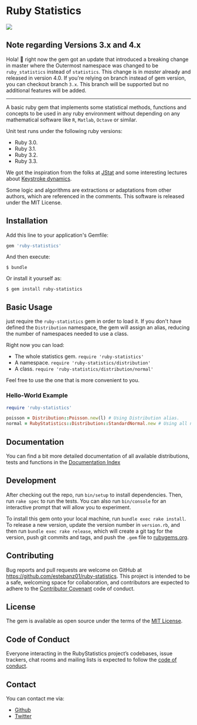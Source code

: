 # Ruby Statistics
![](https://github.com/estebanz01/ruby-statistics/actions/workflows/ruby.yml/badge.svg)

## Note regarding Versions 3.x and 4.x
Hola! :wave: right now the gem got an update that introduced a breaking change in master where the Outermost namespace was changed to be `ruby_statistics` instead of `statistics`. This change is in _master_ already and released in version 4.0. If you're relying on branch instead of gem version, you can checkout branch `3.x`. This branch will be supported but no additional features will be added.

---

A basic ruby gem that implements some statistical methods, functions and concepts to be used in any ruby environment without depending on any mathematical software like `R`, `Matlab`, `Octave` or similar.

Unit test runs under the following ruby versions:
* Ruby 3.0.
* Ruby 3.1.
* Ruby 3.2.
* Ruby 3.3.

We got the inspiration from the folks at [JStat](https://github.com/jstat/jstat) and some interesting lectures about [Keystroke dynamics](http://www.biometric-solutions.com/keystroke-dynamics.html).

Some logic and algorithms are extractions or adaptations from other authors, which are referenced in the comments.
This software is released under the MIT License.

## Installation

Add this line to your application's Gemfile:

```ruby
gem 'ruby-statistics'
```

And then execute:

    $ bundle

Or install it yourself as:

    $ gem install ruby-statistics

## Basic Usage

just require the `ruby-statistics` gem in order to load it. If you don't have defined the `Distribution` namespace, the gem will assign an alias, reducing the number of namespaces needed to use a class.

Right now you can load:

* The whole statistics gem. `require 'ruby-statistics'`
* A namespace. `require 'ruby-statistics/distribution'`
* A class. `require 'ruby-statistics/distribution/normal'`

Feel free to use the one that is more convenient to you.

### Hello-World Example
```ruby
require 'ruby-statistics'

poisson = Distribution::Poisson.new(l) # Using Distribution alias.
normal = RubyStatistics::Distribution::StandardNormal.new # Using all namespaces.
```

## Documentation
You can find a bit more detailed documentation of all available distributions, tests and functions in the [Documentation Index](https://github.com/estebanz01/ruby-statistics/wiki)

## Development

After checking out the repo, run `bin/setup` to install dependencies. Then, run `rake spec` to run the tests. You can also run `bin/console` for an interactive prompt that will allow you to experiment.

To install this gem onto your local machine, run `bundle exec rake install`. To release a new version, update the version number in `version.rb`, and then run `bundle exec rake release`, which will create a git tag for the version, push git commits and tags, and push the `.gem` file to [rubygems.org](https://rubygems.org).

## Contributing

Bug reports and pull requests are welcome on GitHub at https://github.com/estebanz01/ruby-statistics. This project is intended to be a safe, welcoming space for collaboration, and contributors are expected to adhere to the [Contributor Covenant](http://contributor-covenant.org) code of conduct.

## License

The gem is available as open source under the terms of the [MIT License](http://opensource.org/licenses/MIT).

## Code of Conduct

Everyone interacting in the RubyStatistics project’s codebases, issue trackers, chat rooms and mailing lists is expected to follow the [code of conduct](https://github.com/estebanz01/ruby-statistics/blob/master/CODE_OF_CONDUCT.md).

## Contact

You can contact me via:
* [Github](https://github.com/estebanz01)
* [Twitter](https://twitter.com/estebanz01)
